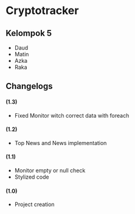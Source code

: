 # Cryptotracker

## Kelompok 5

- Daud
- Matin
- Azka
- Raka

## Changelogs

#### (1.3)

- Fixed Monitor witch correct data with foreach

#### (1.2)

- Top News and News implementation

#### (1.1)

- Monitor empty or null check
- Stylized code

#### (1.0)

- Project creation